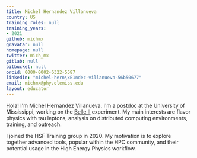 ```yaml
---
title: Michel Hernandez Villanueva
country: US
training_roles: null
training_years:
- 2021
github: michmx
gravatar: null
homepage: null
twitter: mich_mx
gitlab: null
bitbucket: null
orcid: 0000-0002-6322-5587
linkedin: "michel-hern\xE1ndez-villanueva-56b50677"
email: michmx@phy.olemiss.edu
layout: educator
---
```


Hola! I'm Michel Hernandez Villanueva. I'm a postdoc at the University of Mississippi, working on the [Belle II](https://belle2.jp) experiment.
My main interests are flavor physics with tau leptons, analysis on distributed computing environments, training, and outreach.

I joined the HSF Training group in 2020. My motivation is to explore together advanced tools, popular within the HPC
community, and their potential usage in the High Energy Physics workflow.
